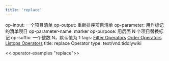```yaml
---
title: 'replace'
---
```


op-input: 一个项目清单
op-output: 重新排序项目清单
op-parameter: 用作标记的清单项目
op-parameter-name: marker
op-purpose: 用后面 N 个项目替换标记
op-suffix: 一个整数 N，默认值为 1
tags: [Filter Operators](#Filter%20Operators) [Order Operators](#Order%20Operators) [Listops Operators](#Listops%20Operators)
title: replace Operator
type: text/vnd.tiddlywiki

<<.operator-examples "replace">>
